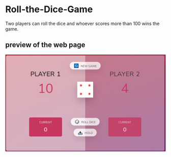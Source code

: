 # Roll-the-Dice-Game
Two players can roll the dice and whoever scores more than 100 wins the game.

## preview of the web page
![Screenshot](capture.PNG)
